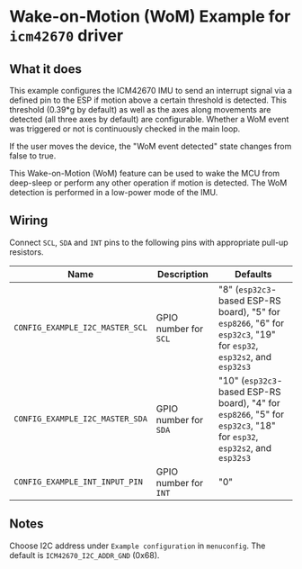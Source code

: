 # Wake-on-Motion (WoM) Example for `icm42670` driver

## What it does

This example configures the ICM42670 IMU to send an interrupt signal via a defined pin to the ESP if motion above a certain threshold is detected. This threshold (0.39*g by default) as well as the axes along movements are detected (all three axes by default) are configurable. Whether a WoM event was triggered or not is continuously checked in the main loop.

If the user moves the device, the "WoM event detected" state changes from false to true.

This Wake-on-Motion (WoM) feature can be used to wake the MCU from deep-sleep or perform any other operation if motion is detected. The WoM detection is performed in a low-power mode of the IMU.

## Wiring

Connect `SCL`, `SDA` and `INT` pins to the following pins with appropriate pull-up
resistors.

| Name | Description | Defaults |
|------|-------------|----------|
| `CONFIG_EXAMPLE_I2C_MASTER_SCL` | GPIO number for `SCL` | "8" (`esp32c3`-based ESP-RS board), "5" for `esp8266`, "6" for `esp32c3`, "19" for `esp32`, `esp32s2`, and `esp32s3` |
| `CONFIG_EXAMPLE_I2C_MASTER_SDA` | GPIO number for `SDA` | "10" (`esp32c3`-based ESP-RS board), "4" for `esp8266`, "5" for `esp32c3`, "18" for `esp32`, `esp32s2`, and `esp32s3` |
| `CONFIG_EXAMPLE_INT_INPUT_PIN` | GPIO number for `INT` | "0"|

## Notes

Choose I2C address under `Example configuration` in `menuconfig`. The default is
`ICM42670_I2C_ADDR_GND` (0x68).
